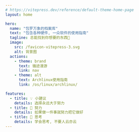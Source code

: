 ```yaml
---
# https://vitepress.dev/reference/default-theme-home-page
layout: home

hero:
  name: "包罗万象的档案库"
  text: "包含各种硬件, 一众软件的使用指南"
  tagline: 总能找到你想要的东西🫰
  image:
    src: /favicon-vitepress-3.svg
    alt: 背景图
  actions:
    - theme: brand
      text: 循迹漫游
      link: nav
    - theme: alt
      text: Archlinux使用指南
      link: /os/linux/archlinux/

features:
  - title: 💡 小建议
    details: 选择永远大于努力
  - title: 💪 努力
    details: 如果做一件事就努力把它做好
  - title: 🤔 思考
    details: 学会思考, 不要人云亦云
---
```


